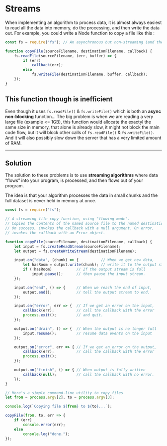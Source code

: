 # Streams

When implementing an algorithm to process data, it is almost always
easiest to read all the data into memory, do the processing, and then
write the data out. For example, you could write a Node function to
copy a file like this :

```javascript
const fs = require("fs"); // An asynchronous but non-streaming (and therefore inefficient) function.

function copyFile(sourceFilename, destinationFilename, callback) {
    fs.readFile(sourceFilename, (err, buffer) => {
        if (err)
            callback(err);
        else
            fs.writeFile(destinationFilename, buffer, callback);
    });
}
```

## This function though is inefficient

Even though it uses ```fs.readFile()``` & ```fs.writeFile()``` which is both an **async non-blocking** function... The big problem is when we are reading a very large file (example <= 1GB), this function would allocate the exactyl the same size in memory, that alone is already slow, it might not block the main code flow, but it will block other calls of ```fs.readFile()``` & ```fs.writeFile()```. And it will also possibly slow down the server that has a very limited amount of RAM.

---- 

## Solution

The solution to these problems is to use **streaming algorithms** where
data “flows” into your program, is processed, and then flows out of
your program.

The idea is that your algorithm processes the data in
small chunks and the full dataset is never held in memory at once.

```javascript
const fs = require("fs");

// A streaming file copy function, using "flowing mode".
// Copies the contents of the named source file to the named destination file.
// On success, invokes the callback with a null argument. On error,
// invokes the callback with an Error object.

function copyFile(sourceFilename, destinationFilename, callback) {
    let input = fs.createReadStream(sourceFilename);
    let output = fs.createWriteStream(destinationFilename);

    input.on("data", (chunk) => {          // When we get new data,
        let hasRoom = output.write(chunk); // write it to the output stream.
        if (!hasRoom)           // If the output stream is full
            input.pause();      // then pause the input stream.
    });

    input.on("end", () => {     // When we reach the end of input,
        output.end();           // tell the output stream to end.
    });

    input.on("error", err => {  // If we get an error on the input,
        callback(err);          // call the callback with the error
        process.exit();         // and quit.
    });

    output.on("drain", () => {  // When the output is no longer full
        input.resume();         // resume data events on the input
    });

    output.on("error", err => { // If we get an error on the output,
        callback(err);          // call the callback with the error
        process.exit();
    });

    output.on("finish", () => { // When output is fully written
        callback(null);         // call the callback with no error.
    });
}

// Here's a simple command-line utility to copy files
let from = process.argv[2], to = process.argv[3];

console.log(`Copying file ${from} to ${to}...`);

copyFile(from, to, err => {
    if (err)
        console.error(err);
    else
        console.log("done.");
});

```